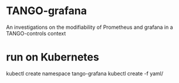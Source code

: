 # TANGO-grafana
An investigations on the modifiability of Prometheus and grafana in a TANGO-controls context

# run on Kubernetes 
kubectl create namespace tango-grafana
kubectl create -f yaml/
